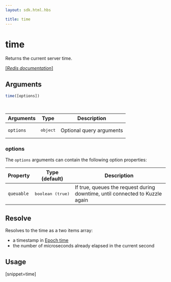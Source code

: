 ```yaml
---
layout: sdk.html.hbs

title: time
---
```


# time

Returns the current server time.

[[_Redis documentation_]](https://redis.io/commands/time)

## Arguments

```js
time([options])
```

<br/>

| Arguments    | Type    | Description |
|--------------|---------|-------------|
| ``options`` | <pre>object</pre> | Optional query arguments |

### options

The `options` arguments can contain the following option properties:

| Property   | Type (default)   | Description                       |
| ---------- | ------- | --------------------------------- |
| `queuable` | <pre>boolean (true)</pre> | If true, queues the request during downtime, until connected to Kuzzle again |

## Resolve

Resolves to the time as a two items array:

  *  a timestamp in [Epoch time](https://en.wikipedia.org/wiki/Unix_time)
  *  the number of microseconds already elapsed in the current second

## Usage

[snippet=time]
